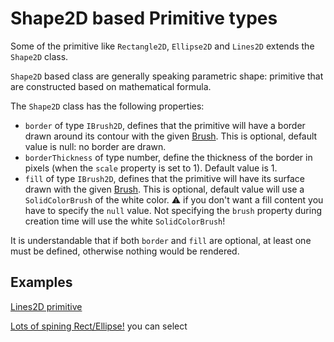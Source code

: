 # Shape2D based Primitive types

Some of the primitive like `Rectangle2D`, `Ellipse2D` and `Lines2D` extends the `Shape2D` class.

`Shape2D` based class are generally speaking parametric shape: primitive that are constructed based on mathematical formula.

The `Shape2D` class has the following properties:

 - `border` of type `IBrush2D`, defines that the primitive will have a border drawn around its contour with the given [Brush](http://doc.babylonjs.com/extensions/Canvas2D_Brushes). This is optional, default value is null: no border are drawn.
 - `borderThickness` of type number, define the thickness of the border in pixels (when the `scale` property is set to 1). Default value is 1.
 - `fill` of type `IBrush2D`, defines that the primitive will have its surface drawn with the given [Brush](http://doc.babylonjs.com/extensions/Canvas2D_Brushes). This is optional, default value will use a `SolidColorBrush` of the white color. :warning: if you don't want a fill content you have to specify the `null` value. Not specifying the `brush` property during creation time will use the white `SolidColorBrush`!

It is understandable that if both `border` and `fill` are optional, at least one must be defined, otherwise nothing would be rendered.

## Examples

[Lines2D primitive](https://www.babylonjs-playground.com/#15C96V#5)

[Lots of spining Rect/Ellipse!](https://www.babylonjs-playground.com/#OWCCR#8) you can select



